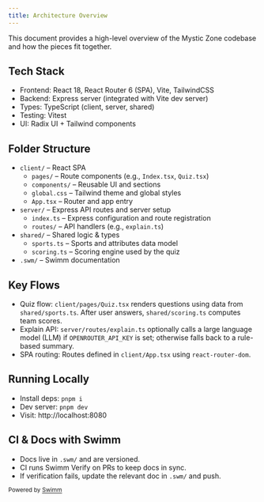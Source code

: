 ```yaml
---
title: Architecture Overview
---
```


This document provides a high-level overview of the Mystic Zone codebase and how the pieces fit together.

## Tech Stack

- Frontend: React 18, React Router 6 (SPA), Vite, TailwindCSS
- Backend: Express server (integrated with Vite dev server)
- Types: TypeScript (client, server, shared)
- Testing: Vitest
- UI: Radix UI + Tailwind components

## Folder Structure

- `client/` – React SPA
  - `pages/` – Route components (e.g., `Index.tsx`, `Quiz.tsx`)
  - `components/` – Reusable UI and sections
  - `global.css` – Tailwind theme and global styles
  - `App.tsx` – Router and app entry
- `server/` – Express API routes and server setup
  - `index.ts` – Express configuration and route registration
  - `routes/` – API handlers (e.g., `explain.ts`)
- `shared/` – Shared logic & types
  - `sports.ts` – Sports and attributes data model
  - `scoring.ts` – Scoring engine used by the quiz
- `.swm/` – Swimm documentation

## Key Flows

- Quiz flow: `client/pages/Quiz.tsx` renders questions using data from `shared/sports.ts`. After user answers, `shared/scoring.ts` computes team scores.
- Explain API: `server/routes/explain.ts` optionally calls a large language model (LLM) if `OPENROUTER_API_KEY` is set; otherwise falls back to a rule-based summary.
- SPA routing: Routes defined in `client/App.tsx` using `react-router-dom`.

## Running Locally

- Install deps: `pnpm i`
- Dev server: `pnpm dev`
- Visit: http://localhost:8080

## CI & Docs with Swimm

- Docs live in `.swm/` and are versioned.
- CI runs Swimm Verify on PRs to keep docs in sync.
- If verification fails, update the relevant doc in `.swm/` and push.

<SwmMeta version="3.0.0" repo-id="Z2l0aHViJTNBJTNBU21hcnRmZWVkYmFjayUzQSUzQVByYXR5dXNoS2F1c2hhbDA5" repo-name="Smartfeedback"><sup>Powered by [Swimm](https://app.swimm.io/)</sup></SwmMeta>
